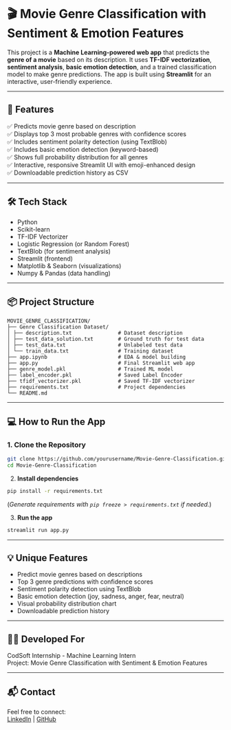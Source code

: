 # 🎬 Movie Genre Classification with Sentiment & Emotion Features

This project is a **Machine Learning-powered web app** that predicts the **genre of a movie** based on its description. It uses **TF-IDF vectorization**, **sentiment analysis**, **basic emotion detection**, and a trained classification model to make genre predictions. The app is built using **Streamlit** for an interactive, user-friendly experience.

---

## 🚀 Features

✅ Predicts movie genre based on description  
✅ Displays top 3 most probable genres with confidence scores  
✅ Includes sentiment polarity detection (using TextBlob)  
✅ Includes basic emotion detection (keyword-based)  
✅ Shows full probability distribution for all genres  
✅ Interactive, responsive Streamlit UI with emoji-enhanced design  
✅ Downloadable prediction history as CSV  

---

## 🛠️ Tech Stack

- Python  
- Scikit-learn  
- TF-IDF Vectorizer  
- Logistic Regression (or Random Forest)  
- TextBlob (for sentiment analysis)  
- Streamlit (frontend)  
- Matplotlib & Seaborn (visualizations)  
- Numpy & Pandas (data handling)  

---

## 📦 Project Structure

```
MOVIE_GENRE_CLASSIFICATION/
├── Genre Classification Dataset/
│ ├── description.txt               # Dataset description
│ ├── test_data_solution.txt        # Ground truth for test data
│ ├── test_data.txt                 # Unlabeled test data
│ └── train_data.txt                # Training dataset
├── app.ipynb                       # EDA & model building
├── app.py                          # Final Streamlit web app
├── genre_model.pkl                 # Trained ML model
├── label_encoder.pkl               # Saved Label Encoder
├── tfidf_vectorizer.pkl            # Saved TF-IDF vectorizer
├── requirements.txt                # Project dependencies
└── README.md
```
---

## 💻 How to Run the App

### 1. Clone the Repository

```bash
git clone https://github.com/yourusername/Movie-Genre-Classification.git
cd Movie-Genre-Classification
```
2. **Install dependencies**
```bash
pip install -r requirements.txt
```
(*Generate requirements with `pip freeze > requirements.txt` if needed.*)

3. **Run the app**
```bash
streamlit run app.py
```

---

## 💡 Unique Features

- Predict movie genres based on descriptions  
- Top 3 genre predictions with confidence scores  
- Sentiment polarity detection using TextBlob  
- Basic emotion detection (joy, sadness, anger, fear, neutral)  
- Visual probability distribution chart  
- Downloadable prediction history

---

## 🧑‍💻 Developed For

CodSoft Internship - Machine Learning Intern  
Project: Movie Genre Classification with Sentiment & Emotion Features

---

## 📬 Contact

Feel free to connect:  
[LinkedIn]([https://www.linkedin.com/in/mrunal-gaikwad](https://www.linkedin.com/in/mrunal-gaikwad-328273300)) | [GitHub](https://github.com/mrunalgaikwad2364/Movie_Genre_Classification.git)  
